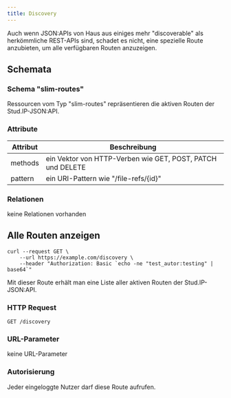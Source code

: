 ```yaml
---
title: Discovery
---
```



Auch wenn JSON:APIs von Haus aus einiges mehr "discoverable" als
herkömmliche REST-APIs sind, schadet es nicht, eine spezielle Route
anzubieten, um alle verfügbaren Routen anzuzeigen.

## Schemata


### Schema "slim-routes"

Ressourcen vom Typ "slim-routes" repräsentieren die aktiven Routen der Stud.IP-JSON:API.

### Attribute

Attribut    | Beschreibung
--------    | ------------
methods     | ein Vektor von HTTP-Verben wie GET, POST, PATCH und DELETE
pattern     | ein URI-Pattern wie "/file-refs/{id}"

### Relationen

keine Relationen vorhanden


## Alle Routen anzeigen
```shell
curl --request GET \
    --url https://example.com/discovery \
    --header "Authorization: Basic `echo -ne "test_autor:testing" | base64`"
```

Mit dieser Route erhält man eine Liste aller aktiven Routen der Stud.IP-JSON:API.

### HTTP Request

`GET /discovery`

### URL-Parameter

keine URL-Parameter

### Autorisierung

Jeder eingeloggte Nutzer darf diese Route aufrufen.
